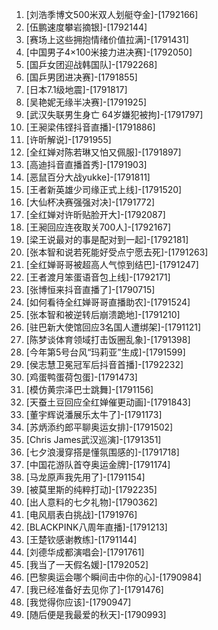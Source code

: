 
1. [刘浩季博文500米双人划艇夺金]-[1792166]
1. [伍鹏速度攀岩摘银]-[1792144]
1. [赛场上这些拥抱情绪价值拉满]-[1791431]
1. [中国男子4×100米接力进决赛]-[1792050]
1. [国乒女团迎战韩国队]-[1792268]
1. [国乒男团进决赛]-[1791855]
1. [日本7.1级地震]-[1791817]
1. [吴艳妮无缘半决赛]-[1791925]
1. [武汉失联男生身亡 64岁嫌犯被拘]-[1791797]
1. [王昶梁伟铿抖音直播]-[1791886]
1. [许昕解说]-[1791955]
1. [全红婵对陈若琳又怕又佩服]-[1791897]
1. [高迪抖音直播首秀]-[1791903]
1. [恶鼠百分大战yukke]-[1791811]
1. [王者新英雄少司缘正式上线]-[1791520]
1. [大仙杯决赛强强对决]-[1791772]
1. [全红婵对许昕贴脸开大]-[1792087]
1. [王昶回应连夜取关700人]-[1792167]
1. [梁王说最对的事是配对到一起]-[1792181]
1. [张本智和说若死能好受点宁愿去死]-[1791263]
1. [全红婵哥哥被超高人气惊到结巴]-[1791247]
1. [王者渡月笨蛋语音包上线]-[1792171]
1. [张博恒来抖音直播了]-[1790715]
1. [如何看待全红婵哥哥直播助农]-[1791524]
1. [张本智和被逆转后崩溃跪地]-[1791210]
1. [驻巴新大使馆回应3名国人遭绑架]-[1791121]
1. [陈梦谈体育领域打击饭圈乱象]-[1791398]
1. [今年第5号台风“玛莉亚”生成]-[1791599]
1. [侯志慧卫冕冠军后抖音首播]-[1792232]
1. [鸡蛋鸭蛋荷包蛋]-[1791473]
1. [模仿黄宗泽巴士跳舞]-[1791156]
1. [天蚕土豆回应全红婵催更动画]-[1791843]
1. [董宇辉说潘展乐太牛了]-[1791173]
1. [苏炳添约郎平聊奥运女排]-[1791502]
1. [Chris James武汉巡演]-[1791351]
1. [七夕浪漫穿搭是懂氛围感的]-[1791718]
1. [中国花游队首夺奥运金牌]-[1791174]
1. [马龙原声我先用了]-[1791154]
1. [被莫里斯的纯粹打动]-[1792235]
1. [出人意料的七夕礼物]-[1790362]
1. [电风扇表白挑战]-[1791976]
1. [BLACKPINK八周年直播]-[1791213]
1. [王楚钦感谢教练]-[1791144]
1. [刘德华成都演唱会]-[1791761]
1. [我当了一天假名媛]-[1792052]
1. [巴黎奥运会哪个瞬间击中你的心]-[1790984]
1. [我已经准备好去见你了]-[1791476]
1. [我觉得你应该]-[1790947]
1. [随后便是我最爱的秋天]-[1790993]